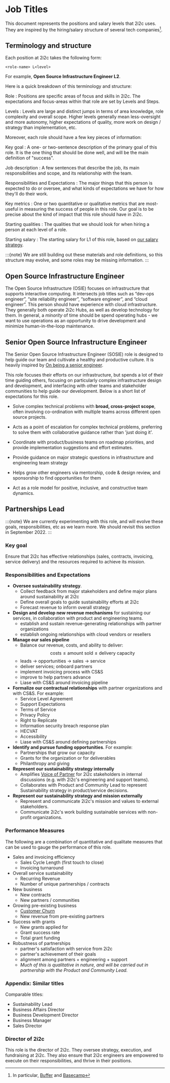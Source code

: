# Job Titles

This document represents the positions and salary levels that 2i2c uses. They are inspired by the hiring/salary structure of several tech companies[^job-refs].

## Terminology and structure

Each position at 2i2c takes the following form:

```
<role-name> L<level>
```

For example, **Open Source Infrastructure Engineer L2**.

Here is a quick breakdown of this terminology and structure:

Role
: Positions are specific areas of focus and skills in 2i2c. The expectations and focus-areas within that role are set by Levels and Steps.

Levels
: Levels are large and distinct jumps in terms of area knowledge, role complexity and overall scope. Higher levels generally mean less-oversight and more autonomy, higher expectations of quality, more work on design / strategy than implementation, etc.

Moreover, each role should have a few key pieces of information:

Key goal
: A one- or two-sentence description of the primary goal of this role. It is the one thing that should be done well, and will be the main definition of "success".

Job description
: A few sentences that describe the job, its main responsibilities and scope, and its relationship with the team.

Responsibilities and Expectations
: The major things that this person is expected to do or oversee, and what kinds of expectations we have for how they'll do their work.

Key metrics
: One or two quantitative or qualitative metrics that are most-useful in measuring the success of people in this role. Our goal is to be precise about the kind of impact that this role should have in 2i2c.

Starting qualities
: The qualities that we should look for when hiring a person at each level of a role.

Starting salary
: The starting salary for L1 of this role, based on [our salary strategy](compensation.md).

:::{note}
We are still building out these materials and role definitions, so this structure may evolve, and some roles may be missing information.
:::

## Open Source Infrastructure Engineer

The Open Source Infrastructure (OSIE) focuses on infrastructure that supports interactive computing. It intersects job titles such as “dev-ops engineer”, “site reliability engineer”, “software engineer”, and “cloud engineer”. This person should have experience with cloud infrastructure. They generally both operate 2i2c Hubs, as well as  develop technology for them. In general, a _minority_ of time should be spend operating hubs - we want to use operations as an opportunity to drive development and minimize human-in-the-loop maintenance.

## Senior Open Source Infrastructure Engineer

The Senior Open Source Infrastructure Engineer (SOSIE) role is designed to help guide our team and cultivate a healthy and productive culture.
It is heavily inspired by [On being a senior engineer](https://www.kitchensoap.com/2012/10/25/on-being-a-senior-engineer/).

This role focuses their efforts on our infrastructure, but spends a lot of their time guiding others, focusing on particularly complex infrastructure design and development, and interfacing with other teams and stakeholder communities to help guide our development. Below is a short list of expectations for this role.

- Solve complex technical problems with **broad, cross-project scope**, often
  involving co-ordination with multiple teams across different open source
  projects.

- Acts as a point of escalation for complex technical problems, preferring to
  solve them with collaborative guidance rather than 'just doing it'.

- Coordinate with product/business teams on roadmap priorities, and provide
  implementation suggestions and effort estimates.

- Provide guidance on major strategic questions in infrastructure and
  engineering team strategy

- Helps grow other engineers via mentorship, code & design review, and
  sponsorship to find opportunities for them

- Act as a role model for positive, inclusive, and constructive team dynamics.

## Partnerships Lead

:::{note}
We are currently experimenting with this role, and will evolve these goals, responsibilities, etc as we learn more.
We should revisit this section in September 2022.
:::

### Key goal

Ensure that 2i2c has effective relationships (sales, contracts, invoicing, service delivery) and the resources required to achieve its mission.

### Responsibilities and Expectations

- **Oversee sustainability strategy**.
  - Collect feedback from major stakeholders and define major plans around sustainability at 2i2c
  - Define overall goals to guide sustainability efforts at 2i2c
  - Forecast revenue to inform overall strategy
- **Design and develop new revenue mechanisms** for sustaining our services, in collaboration with product and engineering teams.
  - establish and sustain revenue-generating relationships with partner organizations
  - establish ongoing relationships with cloud vendors or resellers
- **Manage our sales pipeline**
  - Balance our revenue, costs, and ability to deliver:
    $$
    \mbox{costs} \leq \mbox{amount sold}  \leq \mbox{delivery capacity}
    $$
  - leads $\rightarrow$ opportunities $\rightarrow$ sales $\rightarrow$ service
  - deliver services; onboard partners
  - implement invoicing process with CS&S
  - improve to help partners advance
  - Liase with CS&S around invoicing pipeline
- **Formalize our contractual relationships** with partner organizations and with CS&S. For example:
  - Service Level Agreement
  - Support Expectations
  - Terms of Service
  - Privacy Policy
  - Right to Replicate
  - Information security breach response plan
  - HECVAT
  - Accessibility
  - Liase with CS&S around defining partnerships
- **Identify and pursue funding opportunities**. For example:
  - Partnerships that grow our capacity
  - Grants for the organization or for deliverables
  - Philanthropy and giving
- **Represent our sustainability strategy internally**
  - Amplifies [Voice of Partner](https://www.zs.com/insights/high-techs-new-challenge-hearing-voices-of-channel-partners) for 2i2c stakeholders in internal discussions (e.g. with 2i2c's engineering and support teams).
  - Collaborates with Product and Community Lead to represent Sustainability strategy in product/service decisions.
- **Represent our sustainability strategy and mission externally**
  - Represent and communicate 2i2c's mission and values to external stakeholders.
  - Communicate 2i2c's work building sustainable services with non-profit organizations.

### Performance Measures

The following are a combination of quantitative and qualitate measures that can be used to gauge the performance of this role.

- Sales and invoicing efficiency
  - Sales Cycle Length (first touch to close)
  - Invoicing turnaround
- Overall service sustainability
  - Recurring Revenue
  - Number of unique partnerships / contracts
- New business
  - New contracts
  - New partners / communities
- Growing pre-existing business
  - [Customer Churn](https://www.salesforce.com/resources/articles/how-calculate-customer-churn-and-revenue-churn/)
  - New revenue from pre-existing partners
- Success with grants
  - New grants applied for
  - Grant success rate
  - Total grant funding
- Robustness of partnerships
  - partner's satisfaction with service from 2i2c
  - partner's achievement of their goals
  - alignment among partners + engineering + support
  - _Much of this is qualitative in nature, and will be carried out in partnership with the Product and Community Lead._

### Appendix: Similar titles

Comparable titles:

- Sustainability Lead
- Business Affairs Director
- Business Development Director
- Business Manager
- Sales Director

### Director of 2i2c

This role is the director of 2i2c. They oversee strategy, execution, and fundraising at 2i2c. They also ensure that 2i2c engineers are empowered to execute on their responsibilities, and thrive in their positions.

[^job-refs]: In particular, [Buffer](https://buffer.com/resources/salary-formula-changes-2019/) and [Basecamp](https://m.signalvnoise.com/how-we-pay-people-at-basecamp/)
